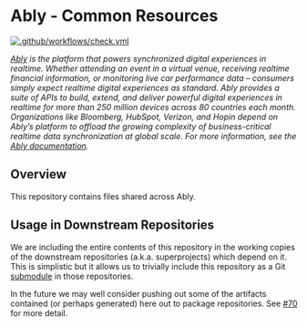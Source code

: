 # Ably - Common Resources

[![.github/workflows/check.yml](https://github.com/ably/ably-common/actions/workflows/check.yml/badge.svg)](https://github.com/ably/ably-common/actions/workflows/check.yml)

_[Ably](https://ably.com) is the platform that powers synchronized digital experiences in realtime. Whether attending an event in a virtual venue, receiving realtime financial information, or monitoring live car performance data – consumers simply expect realtime digital experiences as standard. Ably provides a suite of APIs to build, extend, and deliver powerful digital experiences in realtime for more than 250 million devices across 80 countries each month. Organizations like Bloomberg, HubSpot, Verizon, and Hopin depend on Ably’s platform to offload the growing complexity of business-critical realtime data synchronization at global scale. For more information, see the [Ably documentation](https://ably.com/documentation)._

## Overview

This repository contains files shared across Ably.

## Usage in Downstream Repositories

We are including the entire contents of this repository in the working copies of the downstream repositories (a.k.a. superprojects) which depend on it. This is simplistic but it allows us to trivially include this repository as a Git [submodule](https://git-scm.com/docs/gitsubmodules) in those repositories.

In the future we may well consider pushing out some of the artifacts contained (or perhaps generated) here out to package repositories.
See [#70](https://github.com/ably/ably-common/issues/70) for more detail.
